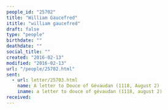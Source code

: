 ```yaml
---
people_id: "25702"
title: "William Gaucefred"
ititle: "william gaucefred"
draft: false
type: "people"
birthdate: ""
deathdate: ""
social_title: ""
created: "2016-02-13"
modified: "2016-02-13"
url: "/people/25702.html"
sent:
  - url: letter/25703.html
    name: A letter to Douce of Gévaudan (1118, August 2)
    iname: a letter to douce of gévaudan (1118, august 2)
received:
---
```

